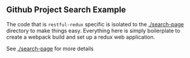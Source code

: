 Github Project Search Example
--------------------------------------------------------
The code that is `restful-redux` specific is isolated to the [./search-page](./search-page) directory to make things easy.  Everything here is simply boilerplate to create a webpack build and set up a redux web application.

See [./search-page](./search-page) for more details
